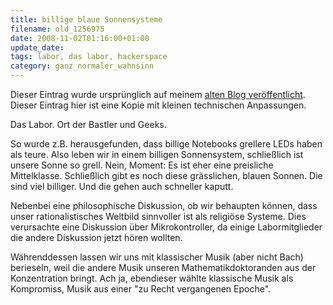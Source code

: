 ```yaml
---
title: billige blaue Sonnensysteme
filename: old_1256975
date: 2008-11-02T01:16:00+01:00
update_date:
tags: labor, das labor, hackerspace
category: ganz_normaler_wahnsinn
---
```

Dieser Eintrag wurde ursprünglich auf meinem [alten Blog veröffentlicht](https://stu.blogger.de/stories/1256975/). Dieser Eintrag hier ist eine Kopie mit kleinen technischen Anpassungen.

Das Labor. Ort der Bastler und Geeks.

So wurde z.B. herausgefunden, dass billige Notebooks grellere LEDs haben als teure. Also leben wir in einem billigen Sonnensystem, schließlich ist unsere Sonne so grell. Nein, Moment: Es ist eher eine preisliche Mittelklasse. Schließlich gibt es noch diese grässlichen, blauen Sonnen. Die sind viel billiger. Und die gehen auch schneller kaputt.

Nebenbei eine philosophische Diskussion, ob wir behaupten können, dass unser rationalistisches Weltbild sinnvoller ist als religiöse Systeme. Dies verursachte eine Diskussion über Mikrokontroller, da einige Labormitglieder die andere Diskussion jetzt hören wollten.

Währenddessen lassen wir uns mit klassischer Musik (aber nicht Bach) berieseln, weil die andere Musik unseren Mathematikdoktoranden aus der Konzentration bringt. Ach ja, ebendieser wählte klassische Musik als Kompromiss, Musik aus einer "zu Recht vergangenen Epoche".

